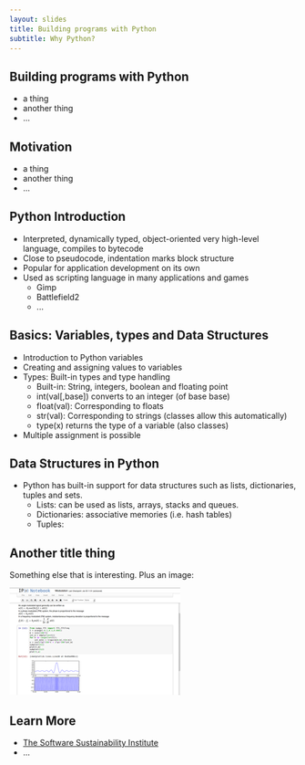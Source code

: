 ```yaml
---
layout: slides
title: Building programs with Python	
subtitle: Why Python?
---
```


## Building programs with Python

- a thing
- another thing
- ...

## Motivation

- a thing
- another thing
- ...

## Python Introduction	

- Interpreted, dynamically typed, object-oriented very high-level language, compiles to bytecode
- Close to pseudocode, indentation marks block structure
- Popular for application development on its own
- Used as scripting language in many applications and games
     + Gimp
     + Battlefield2
     + ...
     
## Basics: Variables, types and Data Structures

- Introduction to Python variables
- Creating and assigning values to variables
- Types: Built-in types and type handling
     + Built-in: String, integers, boolean and floating point
     + int(val[,base]) converts to an integer (of base base)
     + float(val): Corresponding to floats
     + str(val): Corresponding to strings (classes allow this automatically)
     + type(x) returns the type of a variable (also classes)   
- Multiple assignment is possible

## Data Structures in Python

-  Python has built-in support for data structures such as lists, dictionaries, tuples and sets.
      + Lists: can be used as lists, arrays, stacks and queues.
      + Dictionaries: associative memories (i.e. hash tables)
      + Tuples:     

## Another title thing

Something else that is interesting. Plus an image:

![](img/IPython-notebook.png)

## Learn More

- [The Software Sustainability Institute](http://www.software.ac.uk/)
- ...
